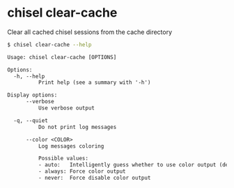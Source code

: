 # chisel clear-cache

Clear all cached chisel sessions from the cache directory

```bash
$ chisel clear-cache --help
```

```txt
Usage: chisel clear-cache [OPTIONS]

Options:
  -h, --help
          Print help (see a summary with '-h')

Display options:
      --verbose
          Use verbose output

  -q, --quiet
          Do not print log messages

      --color <COLOR>
          Log messages coloring

          Possible values:
          - auto:   Intelligently guess whether to use color output (default)
          - always: Force color output
          - never:  Force disable color output
```